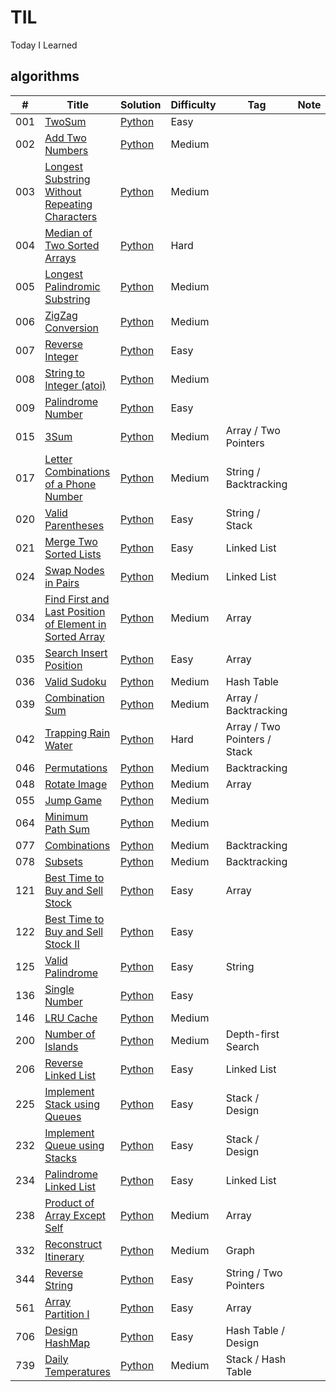 # TIL
Today I Learned

## algorithms
|  #  | Title                  |  Solution       | Difficulty    | Tag          | Note|
|-----|----------------------- | --------------- | ------------- |--------------|-----|
001 | [TwoSum](https://leetcode.com/problems/two-sum/) | [Python](./python/001_Two_Sum.py) | Easy         |||
002 | [Add Two Numbers](https://leetcode.com/problems/add-two-numbers/) | [Python](./python/002_Add_Two_Numbers.py) | Medium         |||
003 | [Longest Substring Without Repeating Characters](https://leetcode.com/problems/longest-substring-without-repeating-characters/) | [Python](./python/003_Longest_Substring_Without_Repeating_Characters.py) | Medium         |||
004 | [Median of Two Sorted Arrays](https://leetcode.com/problems/median-of-two-sorted-arrays/) | [Python](./algorithms/MedianOfTwoSortedArr) | Hard         |||
005 | [Longest Palindromic Substring](https://leetcode.com/problems/longest-palindromic-substring/) | [Python](./algorithms/LongestPalindromicSubstring) | Medium         |||
006 | [ZigZag Conversion](https://leetcode.com/problems/zigzag-conversion/) | [Python](./algorithms/ZigZagConversion) | Medium         |||
007 | [Reverse Integer](https://leetcode.com/problems/reverse-integer/) | [Python](./algorithms/ReverseInteger) | Easy         |||
008 | [String to Integer (atoi)](https://leetcode.com/problems/string-to-integer-atoi/) | [Python](./algorithms/StringToInteger) | Medium         |||
009 | [Palindrome Number](https://leetcode.com/problems/palindrome-number/) | [Python](./algorithms/PalindromeNumber) | Easy         |||
015 | [3Sum](https://leetcode.com/problems/3sum/) | [Python](./python/015_3Sum.py) | Medium         |Array / Two Pointers||
017 | [Letter Combinations of a Phone Number](https://leetcode.com/problems/letter-combinations-of-a-phone-number/) | [Python](./python/017_Letter_Combinations_of_a_Phone_Number.py) | Medium         |String / Backtracking||
020 | [Valid Parentheses](https://leetcode.com/problems/valid-parentheses/) | [Python](./python/020_Valid_Parentheses.py) | Easy         |String / Stack||
021 | [Merge Two Sorted Lists](https://leetcode.com/problems/merge-two-sorted-lists/) | [Python](./python/021_Merge_Two_Sorted_Lists.py) | Easy         |Linked List||
024 | [Swap Nodes in Pairs](https://leetcode.com/problems/swap-nodes-in-pairs/) | [Python](./python/024_Swap_Nodes_in_Pairs.py) | Medium         |Linked List||
034 | [Find First and Last Position of Element in Sorted Array](https://leetcode.com/problems/find-first-and-last-position-of-element-in-sorted-array/) | [Python](./python/034_Find_First_and_Last_Position_of_Element_in_Sorted_Array.py) | Medium         |Array||
035 | [Search Insert Position](https://leetcode.com/problems/search-insert-position/) | [Python](./python/035_Search_Insert_Position.py) | Easy         |Array||
036 | [Valid Sudoku](https://leetcode.com/problems/valid-sudoku/) | [Python](./python/036_Valid_Sudoku.py) | Medium         |Hash Table||
039 | [Combination Sum](https://leetcode.com/problems/combination-sum/) | [Python](./python/039_Combination_Sum.py) | Medium         |Array / Backtracking||
042 | [Trapping Rain Water](https://leetcode.com/problems/trapping-rain-water/) | [Python](./python/042_Trapping_Rain_Water.py) | Hard         |Array / Two Pointers / Stack||
046 | [Permutations](https://leetcode.com/problems/permutations/) | [Python](./python/046_Permutations.py) | Medium         |Backtracking||
048 | [Rotate Image](https://leetcode.com/problems/rotate-image/) | [Python](./python/048_Rotate_Image.py) | Medium         |Array||
055 | [Jump Game](https://leetcode.com/problems/jump-game/) | [Python](./algorithms/JumpGame/python) | Medium         |||
064 | [Minimum Path Sum](https://leetcode.com/problems/minimum-path-sum/) | [Python](./python/064_Minimum_Path_Sum.py) | Medium         |||
077 | [Combinations](https://leetcode.com/problems/combinations/) | [Python](./python/077_Combinations.py) | Medium         |Backtracking||
078 | [Subsets](https://leetcode.com/problems/subsets/) | [Python](./python/078_Subsets.py) | Medium         |Backtracking||
121 | [Best Time to Buy and Sell Stock](https://leetcode.com/problems/best-time-to-buy-and-sell-stock/) | [Python](./python/121_Best_Time_to_Buy_and_Sell_Stock.py) | Easy         |Array||
122 | [Best Time to Buy and Sell Stock II](https://leetcode.com/problems/best-time-to-buy-and-sell-stock-ii/) | [Python](./python/122_Best_Time_to_Buy_and_Sell_Stock_II.py) | Easy         |||
125 | [Valid Palindrome](https://leetcode.com/problems/valid-palindrome) | [Python](./python/125_Valid_Palindrome.py) | Easy         |String||
136 | [Single Number](https://leetcode.com/problems/single-number/) | [Python](./python/136_Single_Number.py) | Easy         |||
146 | [LRU Cache](https://leetcode.com/problems/lru-cache/) | [Python](./python/146_LRU_Cache.py) | Medium         |||
200 | [Number of Islands](https://leetcode.com/problems/number-of-islands/) | [Python](./python/200_Number_of_Islands.py) | Medium         |Depth-first Search||
206 | [Reverse Linked List](https://leetcode.com/problems/reverse-linked-list/) | [Python](./python/206_Reverse_Linked_List.py) | Easy         |Linked List||
225 | [Implement Stack using Queues](https://leetcode.com/problems/implement-stack-using-queues/) | [Python](./python/225_Implement_Stack_using_Queues.py) | Easy         |Stack / Design||
232 | [Implement Queue using Stacks](https://leetcode.com/problems/implement-queue-using-stacks/) | [Python](./python/232_Implement_Queue_using_Stacks.py) | Easy         |Stack / Design||
234 | [Palindrome Linked List](https://leetcode.com/problems/palindrome-linked-list/) | [Python](./python/234_Palindrome_Linked_List.py) | Easy         |Linked List||
238 | [Product of Array Except Self](https://leetcode.com/problems/product-of-array-except-self/) | [Python](./python/238_Product_of_Array_Except_Self.py) | Medium         |Array||
332 | [Reconstruct Itinerary](https://leetcode.com/problems/reconstruct-itinerary/) | [Python](./python/332_Reconstruct_Itinerary.py) | Medium         |Graph||
344 | [Reverse String](https://leetcode.com/problems/reverse-string/) | [Python](./python/344_Reverse_String.py) | Easy         |String / Two Pointers||
561 | [Array Partition I](https://leetcode.com/problems/array-partition-i/) | [Python](./python/561_Array_Partition_I.py) | Easy         |Array||
706 | [Design HashMap](https://leetcode.com/problems/design-hashmap/) | [Python](./python/706_Design_HashMap.py) | Easy         |Hash Table / Design||
739 | [Daily Temperatures](https://leetcode.com/problems/daily-temperatures/) | [Python](./python/739_Daily_Temperatures.py) | Medium         |Stack / Hash Table||
